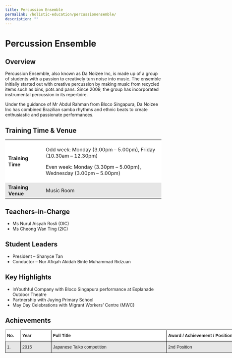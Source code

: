 ```yaml
---
title: Percussion Ensemble
permalink: /holistic-education/percussionensemble/
description: ""
---
```

Percussion Ensemble
===================


Overview 
---------

Percussion Ensemble, also known as Da Noizee Inc, is made up of a group of students with a passion to creatively turn noise into music. The ensemble initially started out with creative percussion by making music from recycled items such as bins, pots and pans. Since 2009, the group has incorporated instrumental percussion in its repertoire.

Under the guidance of Mr Abdul Rahman from Bloco Singapura, Da Noizee Inc has combined Brazilian samba rhythms and ethnic beats to create enthusiastic and passionate performances.

Training Time & Venue
---------------------

<table style="box-sizing: inherit; border-collapse: collapse; border-spacing: 0px; max-width: 100%; width: 649.333px;"><tbody style="box-sizing: inherit;"><tr style="box-sizing: inherit; background: rgb(255, 255, 255);"><td style="box-sizing: inherit; padding: 5px 10px; width: 121px;"><strong style="box-sizing: inherit; font-weight: bold;">Training Time</strong></td><td style="box-sizing: inherit; padding: 5px 10px; width: 512.333px;"><p style="box-sizing: inherit; font-size: 1em;">Odd week: Monday (3.00pm – 5.00pm), Friday (10.30am – 12.30pm)</p><p style="box-sizing: inherit; font-size: 1em;">Even week: Monday (3.30pm – 5.00pm), Wednesday (3.00pm – 5.00pm)</p></td></tr><tr style="box-sizing: inherit; background: rgb(230, 230, 230);"><td style="box-sizing: inherit; padding: 5px 10px; width: 121px;"><strong style="box-sizing: inherit; font-weight: bold;">Training Venue</strong></td><td style="box-sizing: inherit; padding: 5px 10px; width: 512.333px;">Music Room</td></tr></tbody></table>

Teachers-in-Charge
------------------

*   Ms Nurul Aisyah Rosli (OIC)
*   Ms Cheong Wan Ting (2IC)

Student Leaders
---------------

*   President – Shanyce Tan
*   Conductor – Nur Afiqah Akidah Binte Muhammad Ridzuan

Key Highlights
--------------

*   InYouthful Company with Bloco Singapura performance at Esplanade Outdoor Theatre
*   Partnership with Juying Primary School
*   May Day Celebrations with Migrant Workers’ Centre (MWC)

Achievements
------------

<style type="text/css">
.tg  {border-collapse:collapse;border-spacing:0;}
.tg td{border-color:black;border-style:solid;border-width:1px;font-family:Arial, sans-serif;font-size:14px;
  overflow:hidden;padding:10px 5px;word-break:normal;}
.tg th{border-color:black;border-style:solid;border-width:1px;font-family:Arial, sans-serif;font-size:14px;
  font-weight:normal;overflow:hidden;padding:10px 5px;word-break:normal;}
.tg .tg-l2bf{background-color:#FFF;color:#222;font-weight:bold;text-align:left;vertical-align:top}
.tg .tg-h5mn{background-color:#E6E6E6;color:#222;text-align:left;vertical-align:middle}
.tg .tg-0f6e{background-color:#FFF;border-color:inherit;color:#222;font-weight:bold;text-align:left;vertical-align:top}
</style>
<table class="tg" style="undefined;table-layout: fixed; width: 770px">
<colgroup>
<col style="width: 49.2px">
<col style="width: 99.2px">
<col style="width: 372.2px">
<col style="width: 249.2px">
</colgroup>
<thead>
  <tr>
    <th class="tg-0f6e"><span style="font-weight:bold">No.</span></th>
    <th class="tg-l2bf"><span style="font-weight:bold">Year</span></th>
    <th class="tg-l2bf"><span style="font-weight:bold">Full Title</span></th>
    <th class="tg-l2bf"><span style="font-weight:bold">Award / Achievement / Position</span></th>
  </tr>
</thead>
<tbody>
  <tr>
    <td class="tg-h5mn">1.</td>
    <td class="tg-h5mn">2015</td>
    <td class="tg-h5mn">Japanese Taiko competition </td>
    <td class="tg-h5mn">2nd Position </td>
  </tr>
</tbody>
</table>